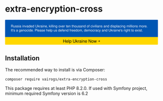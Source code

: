 # extra-encryption-cross

[![Stand With Ukraine](https://raw.githubusercontent.com/vshymanskyy/StandWithUkraine/main/banner2-direct.svg)](https://vshymanskyy.github.io/StandWithUkraine)

Installation
------------

The recommended way to install is via Composer:

```
composer require vairogs/extra-encryption-cross
```

This package requires at least PHP 8.2.0. If used with Symfony project, minimum required Symfony version is 6.2
